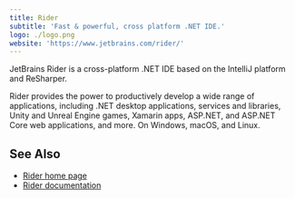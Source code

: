 ```yaml
---
title: Rider
subtitle: 'Fast & powerful, cross platform .NET IDE.'
logo: ./logo.png
website: 'https://www.jetbrains.com/rider/'
---
```


JetBrains Rider is a cross-platform .NET IDE based on the IntelliJ platform and ReSharper.

Rider provides the power to productively develop a wide range of applications, including .NET desktop applications, services and libraries, Unity and Unreal Engine games, Xamarin apps, ASP.NET, and ASP.NET Core web applications, and more. On Windows, macOS, and Linux.

## See Also
- [Rider home page](https://www.jetbrains.com/rider/)
- [Rider documentation](https://www.jetbrains.com/rider/documentation/)
